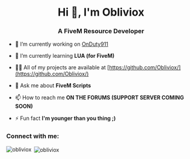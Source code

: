 <h1 align="center">Hi 👋, I'm Obliviox</h1>
<h3 align="center">A FiveM Resource Developer</h3>

- 🔭 I’m currently working on [OnDuty911](https://github.com/Obliviox/OnDuty911)

- 🌱 I’m currently learning **LUA (for FiveM)**

- 👨‍💻 All of my projects are available at [https://github.com/Obliviox/](https://github.com/Obliviox/)

- 💬 Ask me about **FiveM Scripts**

- 📫 How to reach me **ON THE FORUMS (SUPPORT SERVER COMING SOON)**

- ⚡ Fun fact **I'm younger than you thing ;)**

<h3 align="left">Connect with me:</h3>
<p align="left">
</p>

<p><img align="left" src="https://github-readme-stats.vercel.app/api/top-langs?username=obliviox&show_icons=true&locale=en&layout=compact" alt="obliviox" /></p>

<p>&nbsp;<img align="center" src="https://github-readme-stats.vercel.app/api?username=obliviox&show_icons=true&locale=en" alt="obliviox" /></p>

